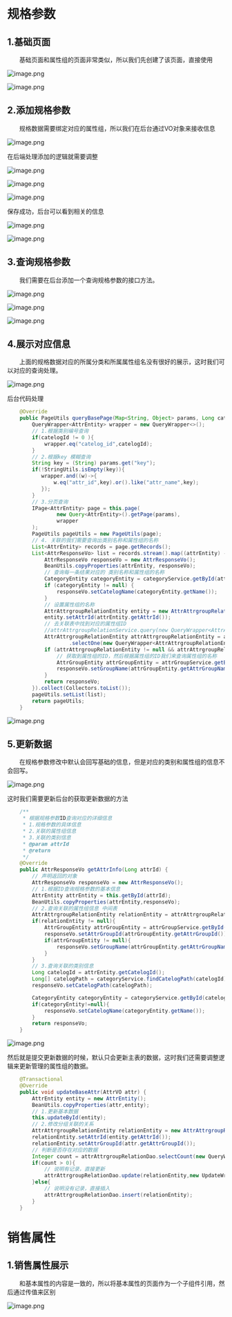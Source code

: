 # 规格参数

## 1.基础页面

&emsp;&emsp;基础页面和属性组的页面非常类似，所以我们先创建了该页面，直接使用

![image.png](https://fynotefile.oss-cn-zhangjiakou.aliyuncs.com/fynote/1462/1640689924000/cbe5390a467c460b8bdc43eb6f9ca213.png)

![image.png](https://fynotefile.oss-cn-zhangjiakou.aliyuncs.com/fynote/1462/1640689924000/ca0248843c294eaeb3cc2f836543721f.png)

## 2.添加规格参数

&emsp;&emsp;规格数据需要绑定对应的属性组，所以我们在后台通过VO对象来接收信息

![image.png](https://fynotefile.oss-cn-zhangjiakou.aliyuncs.com/fynote/1462/1640689924000/6821b5bcdf874f369ea28be261980c4e.png)

在后端处理添加的逻辑就需要调整

![image.png](https://fynotefile.oss-cn-zhangjiakou.aliyuncs.com/fynote/1462/1640689924000/bab2957bc59749068a276c5aadf9d743.png)

![image.png](https://fynotefile.oss-cn-zhangjiakou.aliyuncs.com/fynote/1462/1640689924000/31b4628883f64504bf2f4717933b31d3.png)

![image.png](https://fynotefile.oss-cn-zhangjiakou.aliyuncs.com/fynote/1462/1640689924000/0dc734a4c23c481c9941e9a3b1956f4c.png)

保存成功，后台可以看到相关的信息

![image.png](https://fynotefile.oss-cn-zhangjiakou.aliyuncs.com/fynote/1462/1640689924000/d01003e3787840759dac80b8770d85fc.png)

![image.png](https://fynotefile.oss-cn-zhangjiakou.aliyuncs.com/fynote/1462/1640689924000/de64fff20bac41eb8db26a7478b22a00.png)

## 3.查询规格参数

&emsp;&emsp;我们需要在后台添加一个查询规格参数的接口方法。

![image.png](https://fynotefile.oss-cn-zhangjiakou.aliyuncs.com/fynote/1462/1640689924000/0303d561c7ba48d8906e766836ae0b07.png)

![image.png](https://fynotefile.oss-cn-zhangjiakou.aliyuncs.com/fynote/1462/1640689924000/dfb42104c76344b5bca4503e73dcd183.png)

![image.png](https://fynotefile.oss-cn-zhangjiakou.aliyuncs.com/fynote/1462/1640689924000/a226c9eed9124258843367959ec4b00a.png)

## 4.展示对应信息

&emsp;&emsp;上面的规格数据对应的所属分类和所属属性组名没有很好的展示，这时我们可以对应的查询处理。

![image.png](https://fynotefile.oss-cn-zhangjiakou.aliyuncs.com/fynote/1462/1640689924000/35ec8cc434fb4e7386f4e97db013b4df.png)

后台代码处理

```java
    @Override
    public PageUtils queryBasePage(Map<String, Object> params, Long catelogId) {
        QueryWrapper<AttrEntity> wrapper = new QueryWrapper<>();
        // 1.根据类别编号查询
        if(catelogId != 0 ){
            wrapper.eq("catelog_id",catelogId);
        }
        // 2.根据key 模糊查询
        String key = (String) params.get("key");
        if(!StringUtils.isEmpty(key)){
           wrapper.and((w)->{
               w.eq("attr_id",key).or().like("attr_name",key);
           });
        }
        // 3.分页查询
        IPage<AttrEntity> page = this.page(
                new Query<AttrEntity>().getPage(params),
                wrapper
        );
        PageUtils pageUtils = new PageUtils(page);
        // 4. 关联的我们需要查询出类别名称和属性组的名称
        List<AttrEntity> records = page.getRecords();
        List<AttrResponseVo> list = records.stream().map((attrEntity) -> {
            AttrResponseVo responseVo = new AttrResponseVo();
            BeanUtils.copyProperties(attrEntity, responseVo);
            // 查询每一条结果对应的 类别名称和属性组的名称
            CategoryEntity categoryEntity = categoryService.getById(attrEntity.getCatelogId());
            if (categoryEntity != null) {
                responseVo.setCatelogName(categoryEntity.getName());
            }
            // 设置属性组的名称
            AttrAttrgroupRelationEntity entity = new AttrAttrgroupRelationEntity();
            entity.setAttrId(attrEntity.getAttrId());
            // 去关联表中找到对应的属性组ID
            //attrAttrgroupRelationService.query(new QueryWrapper<AttrAttrgroupRelationEntity>().eq("attr_id",attrEntity.getAttrId()));
            AttrAttrgroupRelationEntity attrAttrgroupRelationEntity = attrAttrgroupRelationDao
                    .selectOne(new QueryWrapper<AttrAttrgroupRelationEntity>().eq("attr_id", attrEntity.getAttrId()));
            if (attrAttrgroupRelationEntity != null && attrAttrgroupRelationEntity.getAttrGroupId() != null) {
                // 获取到属性组的ID，然后根据属性组的ID我们来查询属性组的名称
                AttrGroupEntity attrGroupEntity = attrGroupService.getById(attrAttrgroupRelationEntity.getAttrGroupId());
                responseVo.setGroupName(attrGroupEntity.getAttrGroupName());
            }
            return responseVo;
        }).collect(Collectors.toList());
        pageUtils.setList(list);
        return pageUtils;
    }
```

![image.png](https://fynotefile.oss-cn-zhangjiakou.aliyuncs.com/fynote/1462/1640689924000/7b8c495c70a84039bbc0c04cf8f9639c.png)

## 5.更新数据

&emsp;&emsp;在规格参数修改中默认会回写基础的信息，但是对应的类别和属性组的信息不会回写。

![image.png](https://fynotefile.oss-cn-zhangjiakou.aliyuncs.com/fynote/1462/1640689924000/b935151c1bca4a2a87aba620f04c791b.png)

这时我们需要更新后台的获取更新数据的方法

```java
    /**
     * 根据规格参数ID查询对应的详细信息
     * 1.规格参数的具体信息
     * 2.关联的属性组信息
     * 3.关联的类别信息
     * @param attrId
     * @return
     */
    @Override
    public AttrResponseVo getAttrInfo(Long attrId) {
        // 声明返回的对象
        AttrResponseVo responseVo = new AttrResponseVo();
        // 1.根据ID查询规格参数的基本信息
        AttrEntity attrEntity = this.getById(attrId);
        BeanUtils.copyProperties(attrEntity,responseVo);
        // 2.查询关联的属性组信息 中间表
        AttrAttrgroupRelationEntity relationEntity = attrAttrgroupRelationDao.selectOne(new QueryWrapper<AttrAttrgroupRelationEntity>().eq("attr_id", attrId));
        if(relationEntity != null){
            AttrGroupEntity attrGroupEntity = attrGroupService.getById(relationEntity.getAttrGroupId());
            responseVo.setAttrGroupId(attrGroupEntity.getAttrGroupId());
            if(attrGroupEntity != null){
                responseVo.setGroupName(attrGroupEntity.getAttrGroupName());
            }
        }
        // 3.查询关联的类别信息
        Long catelogId = attrEntity.getCatelogId();
        Long[] catelogPath = categoryService.findCatelogPath(catelogId);
        responseVo.setCatelogPath(catelogPath);

        CategoryEntity categoryEntity = categoryService.getById(catelogId);
        if(categoryEntity!=null){
            responseVo.setCatelogName(categoryEntity.getName());
        }
        return responseVo;
    }
```

![image.png](https://fynotefile.oss-cn-zhangjiakou.aliyuncs.com/fynote/1462/1640689924000/2b291ba41c0345748164302c11966aca.png)

然后就是提交更新数据的时候，默认只会更新主表的数据，这时我们还需要调整逻辑来更新管理的属性组的数据。

```java
    @Transactional
    @Override
    public void updateBaseAttr(AttrVO attr) {
        AttrEntity entity = new AttrEntity();
        BeanUtils.copyProperties(attr,entity);
        // 1.更新基本数据
        this.updateById(entity);
        // 2.修改分组关联的关系
        AttrAttrgroupRelationEntity relationEntity = new AttrAttrgroupRelationEntity();
        relationEntity.setAttrId(entity.getAttrId());
        relationEntity.setAttrGroupId(attr.getAttrGroupId());
        // 判断是否存在对应的数据
        Integer count = attrAttrgroupRelationDao.selectCount(new QueryWrapper<AttrAttrgroupRelationEntity>().eq("attr_id",attr.getAttrId()));
        if(count > 0){
            // 说明有记录，直接更新
            attrAttrgroupRelationDao.update(relationEntity,new UpdateWrapper<AttrAttrgroupRelationEntity>().eq("attr_id",attr.getAttrId()));
        }else{
            // 说明没有记录，直接插入
            attrAttrgroupRelationDao.insert(relationEntity);
        }
    }

```

# 销售属性

## 1.销售属性展示

&emsp;&emsp;和基本属性的内容是一致的，所以将基本属性的页面作为一个子组件引用，然后通过传值来区别

![image.png](https://fynotefile.oss-cn-zhangjiakou.aliyuncs.com/fynote/1462/1640689924000/bdcf76e1983c4b3c9f7ff0e36ea3b4e7.png)
